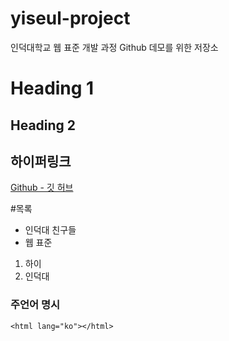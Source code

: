 yiseul-project
==============

인덕대학교 웹 표준 개발 과정 Github 데모를 위한 저장소
# Heading 1
## Heading 2

## 하이퍼링크
[Github - 깃 허브](http://www.github.com)

#목록
* 인덕대 친구들
* 웹 표준 

1. 하이
2. 인덕대

### 주언어 명시
```
<html lang="ko"></html>
```
